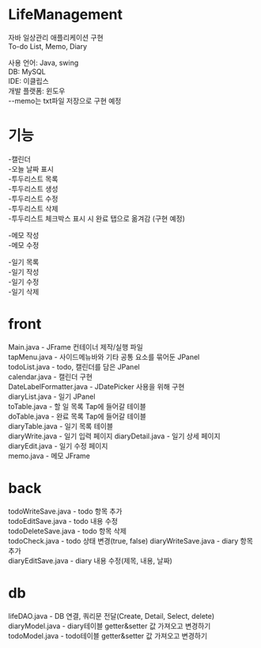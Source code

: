# LifeManagement
자바 일상관리 애플리케이션 구현  
To-do List, Memo, Diary  

사용 언어: Java, swing  
DB: MySQL  
IDE: 이클립스  
개발 플랫폼: 윈도우  
--memo는 txt파일 저장으로 구현 예정

# 기능
-캘린더  
-오늘 날짜 표시  
-투두리스트 목록  
-투두리스트 생성  
-투두리스트 수정  
-투두리스트 삭제  
-투두리스트 체크박스 표시 시 완료 탭으로 옮겨감 (구현 예정)

-메모 작성  
-메모 수정  

-일기 목록  
-일기 작성  
-일기 수정  
-일기 삭제

# front 
Main.java - JFrame 컨테이너 제작/실행 파일  
tapMenu.java - 사이드메뉴바와 기타 공통 요소를 묶어둔 JPanel  
todoList.java - todo, 캘린더를 담은 JPanel  
calendar.java - 캘린더 구현  
DateLabelFormatter.java - JDatePicker 사용을 위해 구현  
diaryList.java - 일기 JPanel  
toTable.java - 할 일 목록 Tap에 들어갈 테이블  
doTable.java - 완료 목록 Tap에 들어갈 테이블  
diaryTable.java - 일기 목록 테이블  
diaryWrite.java - 일기 입력 페이지 
diaryDetail.java - 일기 상세 페이지  
diaryEdit.java - 일기 수정 페이지  
memo.java - 메모 JFrame

# back  
todoWriteSave.java - todo 항목 추가  
todoEditSave.java - todo 내용 수정  
todoDeleteSave.java - todo 항목 삭제  
todoCheck.java - todo 상태 변경(true, false)
diaryWriteSave.java - diary 항목 추가  
diaryEditSave.java - diary 내용 수정(제목, 내용, 날짜)  

# db  
lifeDAO.java - DB 연결, 쿼리문 전달(Create, Detail, Select, delete)  
diaryModel.java - diary테이블 getter&setter 값 가져오고 변경하기  
todoModel.java - todo테이블 getter&setter 값 가져오고 변경하기
